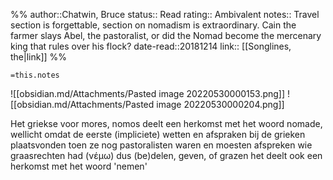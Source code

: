 %%
author::Chatwin, Bruce
status:: Read
rating:: Ambivalent
notes:: Travel section is forgettable, section on nomadism is extraordinary. Cain the farmer slays Abel, the pastoralist, or did the Nomad become the mercenary king that rules over his flock?
date-read::20181214
link:: [[Songlines, the|link]]
%%

`=this.notes`

![[obsidian.md/Attachments/Pasted image 20220530000153.png]]
![[obsidian.md/Attachments/Pasted image 20220530000204.png]]

Het griekse voor mores, nomos deelt een herkomst met het woord nomade, wellicht omdat de eerste (impliciete) wetten en afspraken bij de grieken plaatsvonden toen ze nog pastoralisten waren en moesten afspreken wie graasrechten had
(νέμω) dus
(be)delen, geven, of grazen
het deelt ook een herkomst met het woord 'nemen'
